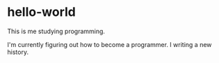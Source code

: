 # hello-world
This is me studying programming.

I'm currently figuring out how to become a programmer. I writing a new history.
